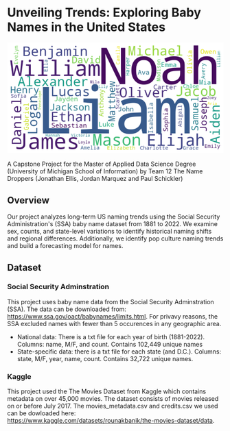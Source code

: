 # Unveiling Trends: Exploring Baby Names in the United States
![Wordcloud of Top Names from Last Decade](Wordcloud.png)

A Capstone Project for the Master of Applied Data Science Degree (University of Michigan School of Information) by Team 12 The Name Droppers (Jonathan Ellis, Jordan Marquez and Paul Schickler)

## Overview
Our project analyzes long-term US naming trends using the Social Security Administration's (SSA) baby name dataset from 1881 to 2022. We examine sex, counts, and state-level variations to identify historical naming shifts and regional differences. Additionally, we identify pop culture naming trends and build a forecasting model for names.

## Dataset

### Social Security Adminstration
This project uses baby name data from the Social Security Adminstration (SSA). The data can be downloaded from: https://www.ssa.gov/oact/babynames/limits.html. For privavy reasons, the SSA excluded names with fewer than 5 occurences in any geographic area. 
- National data: There is a txt file for each year of birth (1881-2022). Columns: name, M/F, and count. Contains 102,449 unique names
- State-specific data: there is a txt file for each state (and D.C.). Columns: state, M/F, year, name, count. Contains 32,722 unique names. 

### Kaggle
This project used the The Movies Dataset from Kaggle which contains metadata on over 45,000 movies. The dataset consists of movies released on or before July 2017. The movies_metadata.csv and credits.csv we used can be dowloaded here: https://www.kaggle.com/datasets/rounakbanik/the-movies-dataset/data.     

